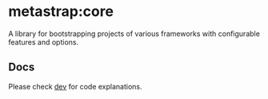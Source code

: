 # metastrap:core

A library for bootstrapping projects of various frameworks with configurable features and options.

## Docs

Please check [dev](/docs/dev-notes) for code explanations.
